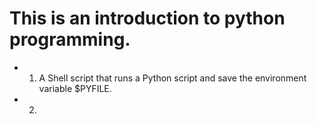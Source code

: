 # This is an introduction to python programming.
* 1. A Shell script that runs a Python script and save the environment variable $PYFILE.
* 2. 
